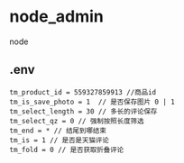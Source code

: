 # node_admin
node

## .env
```dotenv
tm_product_id = 559327859913 //商品id
tm_is_save_photo = 1  // 是否保存图片 0 | 1
tm_select_length = 30 // 多长的评论保存
tm_select_qz = 0 // 强制按照长度筛选
tm_end = * // 结尾到哪结束
tm_is = 1 // 是否是天猫评论
tm_fold = 0 // 是否获取折叠评论
```
